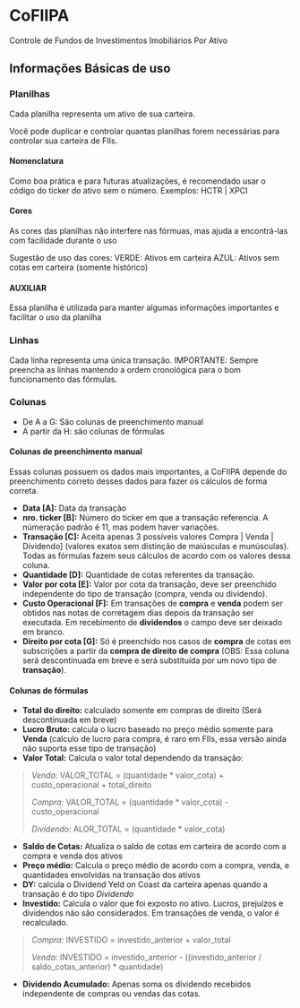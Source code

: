 CoFIIPA
=======
Controle de Fundos de Investimentos Imobiliários Por Ativo

## Informações Básicas de uso
### Planilhas
Cada planilha representa um ativo de sua carteira.

Você pode duplicar e controlar quantas planilhas forem necessárias para controlar sua carteira de FIIs.

#### Nomenclatura
Como boa prática e para futuras atualizações, é recomendado usar o código do ticker do ativo sem o número.
Exemplos: HCTR | XPCI

#### Cores
As cores das planilhas não interfere nas fórmuas, mas ajuda a encontrá-las com facilidade durante o uso

Sugestão de uso das cores:
VERDE: Ativos em carteira
AZUL: Ativos sem cotas em carteira (somente histórico)

#### AUXILIAR
Essa planilha é utilizada para manter algumas informações importantes e facilitar o uso da planilha

### Linhas
Cada linha representa uma única transação.
IMPORTANTE: Sempre preencha as linhas mantendo a ordem cronológica para o bom funcionamento das fórmulas.

### Colunas

- De A a G: São colunas de preenchimento manual
- A partir da H: são colunas de fórmulas

#### Colunas de preenchimento manual
Essas colunas possuem os dados mais importantes, a CoFIIPA depende do preenchimento correto desses dados para fazer os cálculos de forma correta.

- **Data [A]:** Data da transação
- **nro. ticker [B]:** Número do ticker em que a transação referencia. A númeração padrão é 11, mas podem haver variações.
- **Transação [C]:** Aceita apenas 3 possíveis valores Compra | Venda | Dividendo] (valores exatos sem distinção de maiúsculas e munúsculas). Todas as fórmulas fazem seus cálculos de acordo com os valores dessa coluna.
- **Quantidade [D]:** Quantidade de cotas referentes da transação.
- **Valor por cota [E]:** Valor por cota da transação, deve ser preenchido independente do tipo de transação (compra, venda ou dividendo).
- **Custo Operacional [F]:** Em transações de **compra** e **venda** podem ser obtidos nas notas de corretagem dias depois da transação ser executada. Em recebimento de **dividendos** o campo deve ser deixado em branco.
- **Direito por cota [G]:** Só é preenchido nos casos de **compra** de cotas em subscrições a partir da **compra de direito de compra** (OBS: Essa coluna será descontinuada em breve e será substituída por um novo tipo de **transação**).

#### Colunas de fórmulas
- **Total do direito:** calculado somente em compras de direito (Será descontinuada em breve)
- **Lucro Bruto:** calcula o lucro baseado no preço médio somente para **Venda** (calculo de lucro para compra, é raro em FIIs, essa versão ainda não suporta esse tipo de transação)
- **Valor Total:** Calcula o valor total dependendo da transação:

> *Venda:* VALOR_TOTAL = (quantidade * valor_cota) + custo_operacional + total_direito
>
> *Compra:* VALOR_TOTAL = (quantidade * valor_cota) - custo_operacional
>
> *Dividendo:* ALOR_TOTAL = (quantidade * valor_cota)
>

- **Saldo de Cotas:** Atualiza o saldo de cotas em carteira de acordo com a compra e venda dos ativos
- **Preço médio:** Calcula o preço médio de acordo com a compra, venda, e quantidades envolvidas na transação dos ativos
- **DY:** calcula o Dividend Yeld on Coast da carteira apenas quando a transação é do tipo *Dividendo*
- **Investido:** Calcula o valor que foi exposto no ativo. Lucros, prejuízos e dividendos não são considerados. Em transações de venda, o valor é recalculado.
> *Compra:* INVESTIDO = investido_anterior + valor_total
>
> *Venda:* INVESTIDO = investido_anterior - ((investido_anterior / saldo_cotas_anterior) * quantidade)
>
- **Dividendo Acumulado:** Apenas soma os dividendo recebidos independente de compras ou vendas das cotas.
